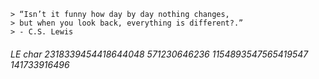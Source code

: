 ```
> “Isn’t it funny how day by day nothing changes, 
> but when you look back, everything is different?.” 
> - C.S. Lewis 
```

###### LE char 2318339454418644048 571230646236 1154893547565419547 141733916496
